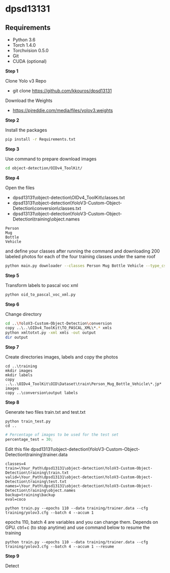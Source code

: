 # dpsd13131
## Requirements
- Python 3.6 
- Torch 1.4.0
- Torchvision 0.5.0
- Git
- CUDA (optional)


**Step 1**

Clone Yolo v3 Repo
- git clone https://github.com/kkouros/dpsd13131

Download the Weights 
- https://pjreddie.com/media/files/yolov3.weights

**Step 2**


Install the packages

```bash
pip install -r Requirements.txt
```


**Step 3**

Use command to prepare download images
```bash 
cd object-detection/OIDv4_ToolKit/
```


**Step 4**


Open the files

- dpsd13131\object-detection\OIDv4_ToolKit\classes.txt 
- dpsd13131\object-detection\YoloV3-Custom-Object-Detection\conversion\classes.txt
- dpsd13131\object-detection\YoloV3-Custom-Object-Detection\training\object.names

```
Person
Mug
Bottle
Vehicle
```

and define your classes after running the command and downloading 200 labeled photos for each of the four training classes under the same roof
```bash
python main.py downloader --classes Person Mug Bottle Vehicle --type_csv train --multiclasses 1 --limit 200
```


**Step 5**


Transform labels to pascal voc xml
```bash
python oid_to_pascal_voc_xml.py
```


**Step 6**


Change directory

```bash
cd ..\YoloV3-Custom-Object-Detection\conversion
copy ..\..\OIDv4_ToolKit\TO_PASCAL_XML\*.* xmls
python xmltotxt.py -xml xmls -out output
dir output
```


**Step 7**

Create directories images, labels and copy the photos
```
cd ..\training
mkdir images
mkdir labels
copy ..\..\OIDv4_ToolKit\OID\Dataset\train\Person_Mug_Bottle_Vehicle\*.jp* images
copy ..\conversion\output labels
```
 
 
 **Step 8**
 

Generate two files train.txt and test.txt 
```
python train_test.py
cd ..
```

``` python
# Percentage of images to be used for the test set
percentage_test = 30;
```

Edit this file 
dpsd13131\object-detection\YoloV3-Custom-Object-Detection\training\trainer.data

```
classes=4
train=\Your_Path\dpsd13131\object-detection\YoloV3-Custom-Object-Detection\training\train.txt
valid=\Your_Path\dpsd13131\object-detection\YoloV3-Custom-Object-Detection\training\test.txt
names=\Your_Path\dpsd13131\object-detection\YoloV3-Custom-Object-Detection\training\object.names
backup=training\backup
eval=coco
```

```
python train.py --epochs 110 --data training/trainer.data --cfg training/yolov3.cfg --batch 4 --accum 1
```
epochs 110, batch 4 are variables and you can change them. Depends on GPU. 
ctrl+c (to stop anytime) and use command below to resume the training
```
python train.py --epochs 110 --data training/trainer.data --cfg training/yolov3.cfg --batch 4 --accum 1 --resume
```



 **Step 9**
 
 
 Detect
 
 
